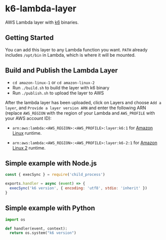 # k6-lambda-layer

AWS Lambda layer with [k6](https://k6.io) binaries.

## Getting Started

You can add this layer to any Lambda function you want. `PATH` already includes `/opt/bin` in Lambda, which is where it will be mounted.

## Build and Publish the Lambda Layer

- `cd amazon-linux-1` or `cd amazon-linux-2`
- Run `./build.sh` to build the layer with k6 binary
- Run `./publish.sh` to upload the layer to AWS

After the lambda layer has been uploaded, click on Layers and choose `Add a layer`, and `Provide a layer version ARN` and enter the following ARN (replace `AWS_REGION` with the region of your Lambda and `AWS_PROFILE` with your AWS account ID):

- `arn:aws:lambda:<AWS_REGION>:<AWS_PROFILE>:layer:k6:1` for [Amazon Linux](https://docs.aws.amazon.com/lambda/latest/dg/lambda-runtimes.html) runtime.

- `arn:aws:lambda:<AWS_REGION>:<AWS_PROFILE>:layer:k6-2:1` for [Amazon Linux 2](https://docs.aws.amazon.com/lambda/latest/dg/lambda-runtimes.html) runtime.

## Simple example with Node.js

```js
const { execSync } = require('child_process')

exports.handler = async (event) => {
  execSync('k6 version', { encoding: 'utf8', stdio: 'inherit' })
}
```

## Simple example with Python

```python
import os

def handler(event, context):
  return os.system("k6 version")

```

